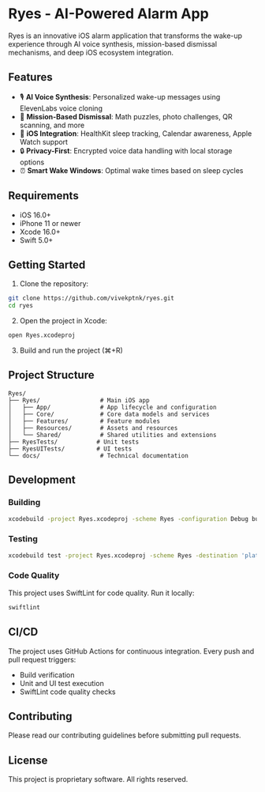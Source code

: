# Ryes - AI-Powered Alarm App

Ryes is an innovative iOS alarm application that transforms the wake-up experience through AI voice synthesis, mission-based dismissal mechanisms, and deep iOS ecosystem integration.

## Features

- 🎙️ **AI Voice Synthesis**: Personalized wake-up messages using ElevenLabs voice cloning
- 🧩 **Mission-Based Dismissal**: Math puzzles, photo challenges, QR scanning, and more
- 📱 **iOS Integration**: HealthKit sleep tracking, Calendar awareness, Apple Watch support
- 🔒 **Privacy-First**: Encrypted voice data handling with local storage options
- ⏰ **Smart Wake Windows**: Optimal wake times based on sleep cycles

## Requirements

- iOS 16.0+
- iPhone 11 or newer
- Xcode 16.0+
- Swift 5.0+

## Getting Started

1. Clone the repository:
```bash
git clone https://github.com/vivekptnk/ryes.git
cd ryes
```

2. Open the project in Xcode:
```bash
open Ryes.xcodeproj
```

3. Build and run the project (⌘+R)

## Project Structure

```
Ryes/
├── Ryes/                 # Main iOS app
│   ├── App/              # App lifecycle and configuration
│   ├── Core/             # Core data models and services
│   ├── Features/         # Feature modules
│   ├── Resources/        # Assets and resources
│   └── Shared/           # Shared utilities and extensions
├── RyesTests/           # Unit tests
├── RyesUITests/         # UI tests
└── docs/                 # Technical documentation
```

## Development

### Building

```bash
xcodebuild -project Ryes.xcodeproj -scheme Ryes -configuration Debug build
```

### Testing

```bash
xcodebuild test -project Ryes.xcodeproj -scheme Ryes -destination 'platform=iOS Simulator,name=iPhone 16 Pro'
```

### Code Quality

This project uses SwiftLint for code quality. Run it locally:

```bash
swiftlint
```

## CI/CD

The project uses GitHub Actions for continuous integration. Every push and pull request triggers:

- Build verification
- Unit and UI test execution
- SwiftLint code quality checks

## Contributing

Please read our contributing guidelines before submitting pull requests.

## License

This project is proprietary software. All rights reserved.